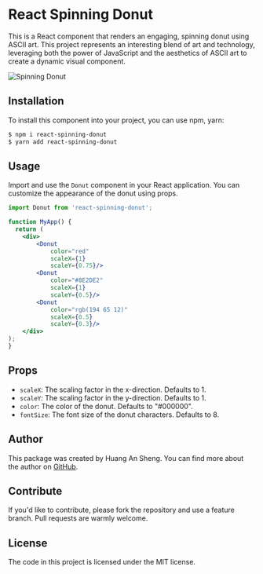 # React Spinning Donut

This is a React component that renders an engaging, spinning donut using ASCII art. This project represents an interesting blend of art and technology, leveraging both the power of JavaScript and the aesthetics of ASCII art to create a dynamic visual component.

![Spinning Donut](./demo.gif)

## Installation

To install this component into your project, you can use npm, yarn:

```bash
$ npm i react-spinning-donut
$ yarn add react-spinning-donut
```

## Usage

Import and use the `Donut` component in your React application. You can customize the appearance of the donut using props.

```jsx
import Donut from 'react-spinning-donut';

function MyApp() {
  return (
    <div>
        <Donut
            color="red"
            scaleX={1}
            scaleY={0.75}/>
        <Donut
            color="#8E2DE2"
            scaleX={1}
            scaleY={0.5}/>
        <Donut
            color="rgb(194 65 12)"
            scaleX={0.5}
            scaleY={0.3}/>
    </div>
);
}
```

## Props

- `scaleX`: The scaling factor in the x-direction. Defaults to 1.
- `scaleY`: The scaling factor in the y-direction. Defaults to 1.
- `color`: The color of the donut. Defaults to "#000000".
- `fontSize`: The font size of the donut characters. Defaults to 8.

## Author

This package was created by Huang An Sheng. You can find more about the author on [GitHub](https://github.com/andy19910102).

## Contribute

If you'd like to contribute, please fork the repository and use a feature branch. Pull requests are warmly welcome.

## License

The code in this project is licensed under the MIT license.